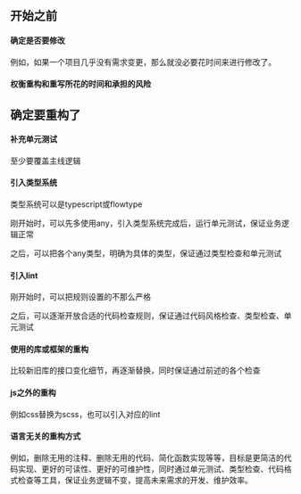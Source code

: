## 开始之前

#### 确定是否要修改

例如，如果一个项目几乎没有需求变更，那么就没必要花时间来进行修改了。

#### 权衡重构和重写所花的时间和承担的风险

## 确定要重构了

#### 补充单元测试

至少要覆盖主线逻辑

#### 引入类型系统

类型系统可以是typescript或flowtype

刚开始时，可以先多使用any，引入类型系统完成后，运行单元测试，保证业务逻辑正常

之后，可以把各个any类型，明确为具体的类型，保证通过类型检查和单元测试

#### 引入lint

刚开始时，可以把规则设置的不那么严格

之后，可以逐渐开放合适的代码检查规则，保证通过代码风格检查、类型检查、单元测试

#### 使用的库或框架的重构

比较新旧库的接口变化细节，再逐渐替换，同时保证通过前述的各个检查

#### js之外的重构

例如css替换为scss，也可以引入对应的lint

#### 语言无关的重构方式

例如，删除无用的注释、删除无用的代码、简化函数实现等等，目标是更简洁的代码实现、更好的可读性、更好的可维护性，同时通过单元测试、类型检查、代码格式检查等工具，保证业务逻辑不变，提高未来需求的开发、维护效率。
